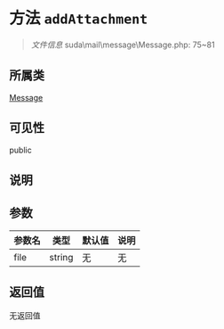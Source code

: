 # 方法 `addAttachment`

> *文件信息* suda\mail\message\Message.php: 75~81

## 所属类 

[Message](../Message.md)

## 可见性

public

## 说明



## 参数


| 参数名 | 类型 | 默认值 | 说明 |
|--------|-----|-------|-------|
| file |  string | 无 | 无 |



## 返回值

无返回值
